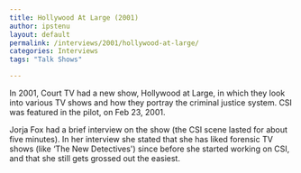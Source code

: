 ```yaml
---
title: Hollywood At Large (2001)
author: ipstenu
layout: default
permalink: /interviews/2001/hollywood-at-large/
categories: Interviews
tags: "Talk Shows"

---
```

In 2001, Court TV had a new show, Hollywood at Large, in which they look into various TV shows and how they portray the criminal justice system. CSI was featured in the pilot, on Feb 23, 2001.

Jorja Fox had a brief interview on the show (the CSI scene lasted for about five minutes). In her interview she stated that she has liked forensic TV shows (like &#8216;The New Detectives') since before she started working on CSI, and that she still gets grossed out the easiest.
